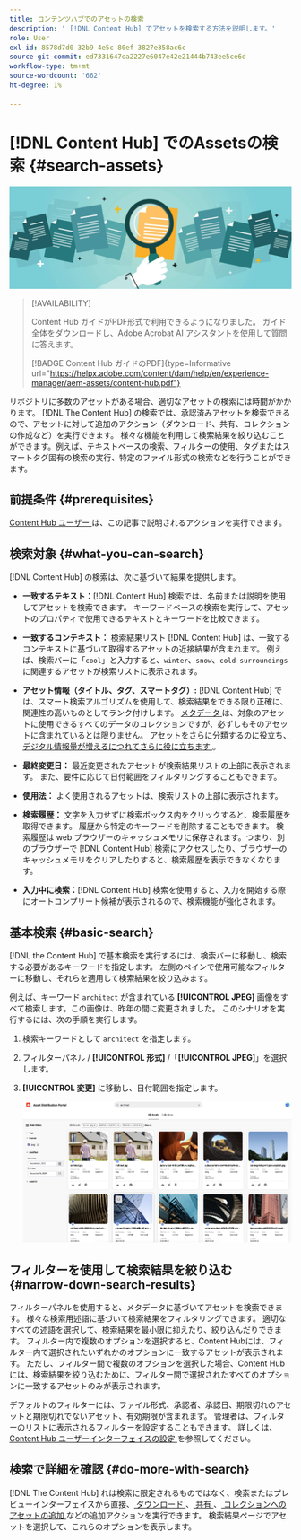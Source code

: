 ```yaml
---
title: コンテンツハブでのアセットの検索
description: ' [!DNL Content Hub] でアセットを検索する方法を説明します。'
role: User
exl-id: 8578d7d0-32b9-4e5c-80ef-3827e358ac6c
source-git-commit: ed7331647ea2227e6047e42e21444b743ee5ce6d
workflow-type: tm+mt
source-wordcount: '662'
ht-degree: 1%

---
```


# [!DNL Content Hub] でのAssetsの検索 {#search-assets}

![ アセットを共有のバナー画像 ](assets/search.png)

>[!AVAILABILITY]
>
>Content Hub ガイドがPDF形式で利用できるようになりました。 ガイド全体をダウンロードし、Adobe Acrobat AI アシスタントを使用して質問に答えます。
>
>[!BADGE Content Hub ガイドのPDF]{type=Informative url="https://helpx.adobe.com/content/dam/help/en/experience-manager/aem-assets/content-hub.pdf"}

リポジトリに多数のアセットがある場合、適切なアセットの検索には時間がかかります。 [!DNL The Content Hub] の検索では、承認済みアセットを検索できるので、アセットに対して追加のアクション（ダウンロード、共有、コレクションの作成など）を実行できます。 様々な機能を利用して検索結果を絞り込むことができます。例えば、テキストベースの検索、フィルターの使用、タグまたはスマートタグ固有の検索の実行、特定のファイル形式の検索などを行うことができます。

## 前提条件 {#prerequisites}

[Content Hub ユーザー ](deploy-content-hub.md#onboard-content-hub-users) は、この記事で説明されるアクションを実行できます。

## 検索対象  {#what-you-can-search}

[!DNL Content Hub] の検索は、次に基づいて結果を提供します。

* **一致するテキスト：**[!DNL Content Hub] 検索では、名前または説明を使用してアセットを検索できます。 キーワードベースの検索を実行して、アセットのプロパティで使用できるテキストとキーワードを比較できます。

* **一致するコンテキスト：** 検索結果リスト [!DNL Content Hub] は、一致するコンテキストに基づいて取得するアセットの近接結果が含まれます。 例えば、検索バーに「`cool`」と入力すると、`winter`、`snow`、`cold surroundings` に関連するアセットが検索リストに表示されます。

* **アセット情報（タイトル、タグ、スマートタグ）:** [!DNL Content Hub] では、スマート検索アルゴリズムを使用して、検索結果をできる限り正確に、関連性の高いものとしてランク付けします。 [ メタデータ ](#asset-properties.md) は、対象のアセットに使用できるすべてのデータのコレクションですが、必ずしもそのアセットに含まれているとは限りません。 [ アセットをさらに分類するのに役立ち、デジタル情報量が増えるにつれてさらに役に立ちます ](/help/assets/configure-content-hub-ui-options.md##configure-metadata-search-content-hub)。

* **最終変更日：** 最近変更されたアセットが検索結果リストの上部に表示されます。 また、要件に応じて日付範囲をフィルタリングすることもできます。

* **使用法：** よく使用されるアセットは、検索リストの上部に表示されます。

* **検索履歴：** 文字を入力せずに検索ボックス内をクリックすると、検索履歴を取得できます。 履歴から特定のキーワードを削除することもできます。 検索履歴は web ブラウザーのキャッシュメモリに保存されます。つまり、別のブラウザーで [!DNL Content Hub] 検索にアクセスしたり、ブラウザーのキャッシュメモリをクリアしたりすると、検索履歴を表示できなくなります。

* **入力中に検索：**[!DNL Content Hub] 検索を使用すると、入力を開始する際にオートコンプリート候補が表示されるので、検索機能が強化されます。

## 基本検索 {#basic-search}

[!DNL the Content Hub] で基本検索を実行するには、検索バーに移動し、検索する必要があるキーワードを指定します。 左側のペインで使用可能なフィルターに移動し、それらを適用して検索結果を絞り込みます。

例えば、キーワード `architect` が含まれている **[!UICONTROL JPEG]** 画像をすべて検索します。この画像は、昨年の間に変更されました。 このシナリオを実行するには、次の手順を実行します。

1. 検索キーワードとして `architect` を指定します。

1. フィルターパネル / **[!UICONTROL 形式]** /「**[!UICONTROL JPEG]**」を選択します。

1. **[!UICONTROL 変更]** に移動し、日付範囲を指定します。

   ![ 基本検索 ](assets/basic-search.png)

## フィルターを使用して検索結果を絞り込む {#narrow-down-search-results}

フィルターパネルを使用すると、メタデータに基づいてアセットを検索できます。 様々な検索用述語に基づいて検索結果をフィルタリングできます。 適切なすべての述語を選択して、検索結果を最小限に抑えたり、絞り込んだりできます。 フィルター内で複数のオプションを選択すると、Content Hubには、フィルター内で選択されたいずれかのオプションに一致するアセットが表示されます。 ただし、フィルター間で複数のオプションを選択した場合、Content Hubには、検索結果を絞り込むために、フィルター間で選択されたすべてのオプションに一致するアセットのみが表示されます。

デフォルトのフィルターには、ファイル形式、承認者、承認日、期限切れのアセットと期限切れでないアセット、有効期限が含まれます。 管理者は、フィルターのリストに表示されるフィルターを設定することもできます。 詳しくは、[Content Hub ユーザーインターフェイスの設定 ](configure-content-hub-ui-options.md#configure-filters-content-hub) を参照してください。

<!--

<table>
    <tbody>
     <tr>
      <th><strong>Search Predicate</strong></th>
      <th><strong>Description</strong></th>
      <th><strong>Properties</strong></th>
     </tr>
     <tr>
      <td> Campaigns </td>
      <td> Allows you to search using planned activity performed to take any particular action. For example, advertisement campaign run on Ferrari to know the understand the interests of people using number of clicks people perform.</td>
      <td>NA</td>
     </tr>
     <tr>
      <td> Channels </td>
      <td> Helps you to understand the path from where the asset is coming from. For example, web, social media, books, catalog, etc.</td>
      <td>NA</td>
     </tr>
     <tr>
      <td> Region </td>
      <td> Helps you to understand the location where the asset is created. For example, Japan, EMEA, Worldwide, etc.</td>
      <td>NA</td>
     </tr>
     <tr>
      <td> Keywords </td>
      <td> Keyword helps you search using terms or the words that you enter based on the topic. For example, images, low-resolution, etc.</td>
      <td>NA</td>
     </tr>
     <tr>
      <td> Timeframe </td>
      <td> Helps you search assets using timeline. For example, search by year 2024, Q3 2023, etc.</td>
      <td>NA</td>
     </tr>
     <tr>
      <td>File format</td>
      <td>Composition of an asset. The supported assets include image, document, video, printable media, and so on.</td>
      <td>
        <ul>
            <li>[!UICONTROL JPEG]</li> 
            <li>[!UICONTROL Quicktime]</li> 
            <li>[!UICONTROL PNG]</li> 
            <li>[!UICONTROL WebP]</li> 
            <li>[!UICONTROL MP4]</li> 
            <li>[!UICONTROL Plain]</li> 
            <li>[!UICONTROL PDF]</li>
            <li>[!UICONTROL SVG + XML]</li>
        </ul>
      </td>
     </tr>
     <tr>
      <td>Tags</td>
      <td>Tags help you categorize assets that can be browsed and searched more efficiently based on hierarchical taxonomies.</td>
      <td>
        <ul>
            <li>Field label</li>
            <li>Property name</li>
            <li>Path</li>
            <li>Description</li>
        </ul>
      </td>
     </tr>
     <!--<tr>
      <td>Subject</td>
      <td>Classification of assets based on their theme. For example, colorful, hiking, outdoors.</td>
      <td>NA</td>
     </tr>
          <tr>
      <td>Last modified</td>
      <td>Search assets based on their last modification. Specify the date range using the Start date and End date fields.</td>
      <td>
        <ul>
            <li>Range text (From)</li> 
            <li>Range text (To) </li>
        </ul>
      </td>
     </tr>    
     <!--<tr>
      <td>Asset ID</td>
      <td>Unique number that identifies the asset.</td>
      <td>NA</td>
     </tr>
     <tr>
      <td> Colors </td>
      <td> Helps you search assets using colors that are automatically identified in an asset using Adobe's Sensei AI capabilities.</td>
      <td>NA</td>
     </tr>  
    </tbody>
   </table>

-->

## 検索で詳細を確認 {#do-more-with-search}

[!DNL The Content Hub] れは検索に限定されるものではなく、検索またはプレビューインターフェイスから直接、[ ダウンロード ](download-assets-content-hub.md)、[ 共有 ](share-assets-content-hub.md)、[ コレクションへのアセットの追加 ](collections-content-hub.md) などの追加アクションを実行できます。 検索結果ページでアセットを選択して、これらのオプションを表示します。
